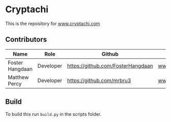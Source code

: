 # Cryptachi
This is the repository for www.cryptachi.com

## Contributors
| Name | Role | Github | Site |
| ---- | ------ | ----- | ---- |
| Foster Hangdaan | Developer |  https://github.com/FosterHangdaan | www.fosterhangdaan.com |
| Matthew Percy | Developer | https://github.com/mrbru3 | www.percy.tech |

## Build
To build this run `build.py` in the scripts folder. 
